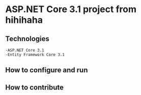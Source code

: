# ASP.NET Core 3.1 project from hihihaha
## Technologies
	-ASP.NET Core 3.1
	-Entity Framework Core 3.1
## How to configure and run
## How to contribute